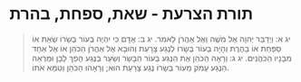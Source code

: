 # תורת הצרעת - שאת, ספחת, בהרת

> יג א: וַיְדַבֵּר יְהוָה אֶל מֹשֶׁה וְאֶל אַהֲרֹן לֵאמֹר.
> יג ב: אָדָם כִּי יִהְיֶה בְעוֹר בְּשָׂרוֹ שְׂאֵת אוֹ סַפַּחַת אוֹ בַהֶרֶת וְהָיָה בְעוֹר בְּשָׂרוֹ לְנֶגַע צָרָעַת וְהוּבָא אֶל אַהֲרֹן הַכֹּהֵן אוֹ אֶל אַחַד מִבָּנָיו הַכֹּהֲנִים.
> יג ג: וְרָאָה הַכֹּהֵן אֶת הַנֶּגַע בְּעוֹר הַבָּשָׂר וְשֵׂעָר בַּנֶּגַע הָפַךְ לָבָן וּמַרְאֵה הַנֶּגַע עָמֹק מֵעוֹר בְּשָׂרוֹ נֶגַע צָרַעַת הוּא; וְרָאָהוּ הַכֹּהֵן וְטִמֵּא אֹתוֹ. 
 

